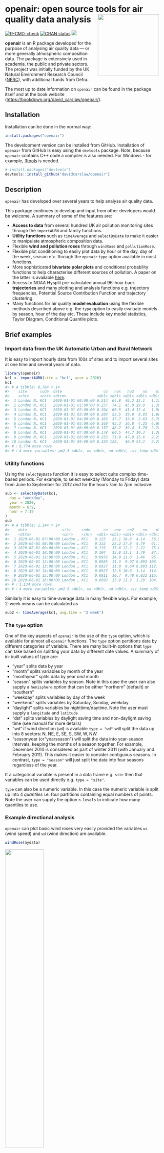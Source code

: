 
<!-- README.md is generated from README.Rmd. Please edit that file -->

# openair: open source tools for air quality data analysis <img src="man/figures/logo.png" align="right" height="200"/>

<!-- badges: start -->

[![R-CMD-check](https://github.com/davidcarslaw/openair/workflows/R-CMD-check/badge.svg)](https://github.com/davidcarslaw/openair/actions)
[![CRAN
status](https://www.r-pkg.org/badges/version/openair)](https://CRAN.R-project.org/package=openair)
![](http://cranlogs.r-pkg.org/badges/grand-total/openair)
<!-- badges: end -->

**openair** is an R package developed for the purpose of analysing air
quality data — or more generally atmospheric composition data. The
package is extensively used in academia, the public and private sectors.
The project was initially funded by the UK Natural Environment Research
Council ([NERC](https://www.ukri.org/councils/nerc/)), with additional
funds from Defra.

The most up to date information on `openair` can be found in the package
itself and at the book website
(<https://bookdown.org/david_carslaw/openair/>).

## Installation

Installation can be done in the normal way:

``` r
install.packages("openair")
```

The development version can be installed from GitHub. Installation of
`openair` from GitHub is easy using the `devtools` package. Note,
because `openair` contains C++ code a compiler is also needed. For
Windows - for example,
[Rtools](https://cran.r-project.org/bin/windows/Rtools/) is needed.

``` r
# install.packages("devtools")
devtools::install_github("davidcarslaw/openair")
```

## Description

`openair` has developed over several years to help analyse air quality
data.

This package continues to develop and input from other developers would
be welcome. A summary of some of the features are:

- **Access to data** from several hundred UK air pollution monitoring
  sites through the `importAURN` and family functions.
- **Utility functions** such as `timeAverage` and `selectByDate` to make
  it easier to manipulate atmospheric composition data.
- Flexible **wind and pollution roses** through `windRose` and
  `pollutionRose`.
- Flexible plot conditioning to easily plot data by hour or the day, day
  of the week, season etc. through the `openair` `type` option available
  in most functions.
- More sophisticated **bivariate polar plots** and conditional
  probability functions to help characterise different sources of
  pollution. A paper on the latter is available
  [here](https://www.sciencedirect.com/science/article/pii/S1364815214001339).
- Access to NOAA Hysplit pre-calculated annual 96-hour back
  **trajectories** and many plotting and analysis functions e.g.
  trajectory frequencies, Potential Source Contribution Function and
  trajectory clustering.
- Many functions for air quality **model evaluation** using the flexible
  methods described above e.g. the `type` option to easily evaluate
  models by season, hour of the day etc. These include key model
  statistics, Taylor Diagram, Conditional Quantile plots.

## Brief examples

### Import data from the UK Automatic Urban and Rural Network

It is easy to import hourly data from 100s of sites and to import
several sites at one time and several years of data.

``` r
library(openair)
kc1 <- importAURN(site = "kc1", year = 2020)
kc1
#> # A tibble: 8,784 × 14
#>    site      code  date                   co   nox   no2    no    o3   so2  pm10
#>    <chr>     <chr> <dttm>              <dbl> <dbl> <dbl> <dbl> <dbl> <dbl> <dbl>
#>  1 London N… KC1   2020-01-01 00:00:00 0.214  64.8  46.2 12.1   1.13    NA  41.8
#>  2 London N… KC1   2020-01-01 01:00:00 0.237  74.1  45.0 19.0   1.20    NA  43  
#>  3 London N… KC1   2020-01-01 02:00:00 0.204  60.5  41.4 12.4   1.50    NA  46.0
#>  4 London N… KC1   2020-01-01 03:00:00 0.204  53.5  39.8  8.93  1.60    NA  48.5
#>  5 London N… KC1   2020-01-01 04:00:00 0.169  37.7  33.6  2.63  5.79    NA  45.4
#>  6 London N… KC1   2020-01-01 05:00:00 0.160  43.3  36.8  4.25  6.09    NA  43.8
#>  7 London N… KC1   2020-01-01 06:00:00 0.157  48.2  39.4  5.76  2.74    NA  43.6
#>  8 London N… KC1   2020-01-01 07:00:00 0.178  60.5  44.7 10.3   1.20    NA  42.1
#>  9 London N… KC1   2020-01-01 08:00:00 0.233  71.8  47.9 15.6   2.25    NA  41.8
#> 10 London N… KC1   2020-01-01 09:00:00 0.329 128.   46.9 53.2   2.25    NA  37.6
#> # ℹ 8,774 more rows
#> # ℹ 4 more variables: pm2.5 <dbl>, ws <dbl>, wd <dbl>, air_temp <dbl>
```

### Utility functions

Using the `selectByDate` function it is easy to select quite complex
time-based periods. For example, to select weekday (Monday to Friday)
data from June to September for 2012 *and* for the hours 7am to 7pm
inclusive:

``` r
sub <- selectByDate(kc1,
  day = "weekday",
  year = 2020,
  month = 6:9,
  hour = 7:19
)
sub
#> # A tibble: 1,144 × 14
#>    date                site     code      co   nox   no2    no    o3   so2  pm10
#>    <dttm>              <chr>    <chr>  <dbl> <dbl> <dbl> <dbl> <dbl> <dbl> <dbl>
#>  1 2020-06-01 07:00:00 London … KC1   0.125   23.1 16.8  4.14   56.5  2.29  14.8
#>  2 2020-06-01 08:00:00 London … KC1   0.133   25.2 17.8  4.79   61.7  2.68  17.8
#>  3 2020-06-01 09:00:00 London … KC1   0.119   15.6 12.2  2.22   75.8  2.35  15.4
#>  4 2020-06-01 10:00:00 London … KC1   0.104   13.8 11.1  1.79   87.1  1.57  15.2
#>  5 2020-06-01 11:00:00 London … KC1   0.0956  14.0 11.8  1.46   96.7  1.44  11.4
#>  6 2020-06-01 12:00:00 London … KC1   0.0985  11.3  9.97 0.893 106.   1.44  11.9
#>  7 2020-06-01 13:00:00 London … KC1   0.0927  11.0  9.64 0.893 112.   2.03  11.8
#>  8 2020-06-01 14:00:00 London … KC1   0.0927  12.5 10.8  1.14  114.   2.81  11.9
#>  9 2020-06-01 15:00:00 London … KC1   0.0811  10.7  9.48 0.822 115.   2.88  10  
#> 10 2020-06-01 16:00:00 London … KC1   0.0898  13.9 11.9  1.29  104.   2.22   9.1
#> # ℹ 1,134 more rows
#> # ℹ 4 more variables: pm2.5 <dbl>, ws <dbl>, wd <dbl>, air_temp <dbl>
```

Similarly it is easy to time-average data in many flexible ways. For
example, 2-week means can be calculated as

``` r
sub2 <- timeAverage(kc1, avg.time = "2 week")
```

### The `type` option

One of the key aspects of `openair` is the use of the `type` option,
which is available for almost all `openair` functions. The `type` option
partitions data by different categories of variable. There are many
built-in options that `type` can take based on splitting your data by
different date values. A summary of in-built values of type are:

- “year” splits data by year
- “month” splits variables by month of the year
- “monthyear” splits data by year *and* month
- “season” splits variables by season. Note in this case the user can
  also supply a `hemisphere` option that can be either “northern”
  (default) or “southern”
- “weekday” splits variables by day of the week
- “weekend” splits variables by Saturday, Sunday, weekday
- “daylight” splits variables by nighttime/daytime. Note the user must
  supply a `longitude` and `latitude`
- “dst” splits variables by daylight saving time and non-daylight saving
  time (see manual for more details)
- “wd” if wind direction (`wd`) is available `type = "wd"` will split
  the data up into 8 sectors: N, NE, E, SE, S, SW, W, NW.
- “seasonyear (or”yearseason”) will split the data into year-season
  intervals, keeping the months of a season together. For example,
  December 2010 is considered as part of winter 2011 (with January and
  February 2011). This makes it easier to consider contiguous seasons.
  In contrast, `type = "season"` will just split the data into four
  seasons regardless of the year.

If a categorical variable is present in a data frame e.g. `site` then
that variables can be used directly e.g. `type = "site"`.

`type` can also be a numeric variable. In this case the numeric variable
is split up into 4 *quantiles* i.e. four partitions containing equal
numbers of points. Note the user can supply the option `n.levels` to
indicate how many quantiles to use.

### Example directional analysis

`openair` can plot basic wind roses very easily provided the variables
`ws` (wind speed) and `wd` (wind direction) are available.

``` r
windRose(mydata)
```

<img src="man/figures/README-windrose-1.png" width="50%" />

However, the real flexibility comes from being able to use the `type`
option.

``` r
windRose(mydata,
  type = "year",
  layout = c(4, 2)
)
```

<img src="man/figures/README-windrose2-1.png" width="100%" />

There are many flavours of bivariate polar plots, as described
[here](https://bookdown.org/david_carslaw/openair/sections/directional-analysis/polar-plots.html)
that are useful for understanding air pollution sources.

``` r
polarPlot(mydata,
  pollutant = "so2",
  statistic = "cpf",
  percentile = 90,
  cols = "YlGnBu"
)
```

<img src="man/figures/README-polarCPF-1.png" width="60%" />
